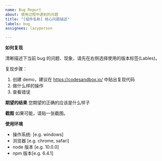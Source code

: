 ```yaml
---
name: Bug Report
about: 使用过程中遇到的问题
title: "[组件名称] 核心问题描述"
labels: bug
assignees: lazyperson

---
```


**如何复现**

清晰描述下当前 bug 的问题、现象，请先在右侧选择使用的版本标签(Lables)。

复现步骤：

1. 创建 demo，建议在 https://codesandbox.io/ 中贴出复现代码
2. 做什么样的操作
3. 查看错误

**期望的结果**
您期望的正确的应该是什么样子

**截图**
如果可能，请贴一张截图。

**使用环境**

-   操作系统: [e.g. windows]
-   浏览器 [e.g. chrome, safari]
-   node 版本 [e.g. 10.0.0]
-   npm 版本[e.g. 6.4.1]
